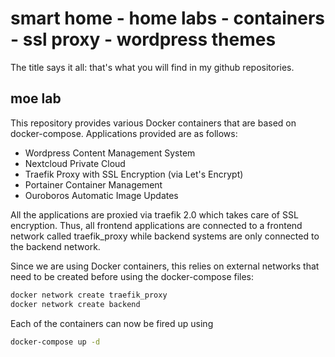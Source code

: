# smart home - home labs - containers - ssl proxy - wordpress themes  

The title says it all:
that's what you will find in my github repositories.

## moe lab

This repository provides various Docker containers that are based
on docker-compose. Applications provided are as follows:

- Wordpress Content Management System
- Nextcloud Private Cloud
- Traefik Proxy with SSL Encryption (via Let's Encrypt)
- Portainer Container Management
- Ouroboros Automatic Image Updates

All the applications are proxied via traefik 2.0 which takes care
of SSL encryption. Thus, all frontend applications are connected
to a frontend network called traefik_proxy while backend systems
are only connected to the backend network.

Since we are using Docker containers, this relies on external
networks that need to be created before using the docker-compose
files:

```bash
docker network create traefik_proxy
docker network create backend
```
Each of the containers can now be fired up using

```bash
docker-compose up -d
```
